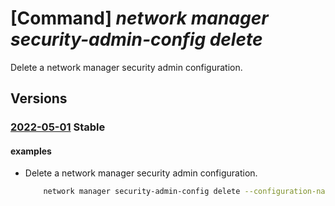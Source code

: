 # [Command] _network manager security-admin-config delete_

Delete a network manager security admin configuration.

## Versions

### [2022-05-01](/Resources/mgmt-plane/L3N1YnNjcmlwdGlvbnMve30vcmVzb3VyY2Vncm91cHMve30vcHJvdmlkZXJzL21pY3Jvc29mdC5uZXR3b3JrL25ldHdvcmttYW5hZ2Vycy97fS9zZWN1cml0eWFkbWluY29uZmlndXJhdGlvbnMve30=/2022-05-01.xml) **Stable**

<!-- mgmt-plane /subscriptions/{}/resourcegroups/{}/providers/microsoft.network/networkmanagers/{}/securityadminconfigurations/{} 2022-05-01 -->

#### examples

- Delete a network manager security admin configuration.
    ```bash
        network manager security-admin-config delete --configuration-name "myTestSecurityConfig" --network-manager-name "testNetworkManager" --resource-group "rg1" --force n
    ```
